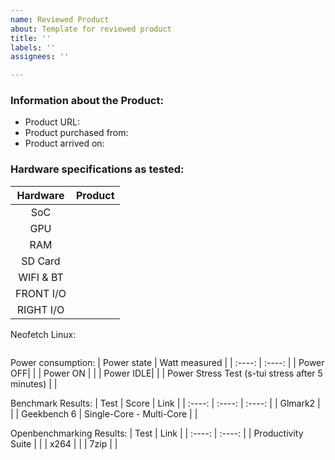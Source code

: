 ```yaml
---
name: Reviewed Product
about: Template for reviewed product
title: ''
labels: ''
assignees: ''

---
```


### Information about the Product:
- Product URL: 
- Product purchased from: 
- Product arrived on: 

### Hardware specifications as tested:
| Hardware | Product |
| :----: | ---- |
| SoC |  |
| GPU |  |
| RAM |  |
| SD Card |  |
| WIFI & BT|  |
| FRONT I/O |  |
| RIGHT I/O |  |

Neofetch Linux:
```

```


Power consumption: 
| Power state | Watt measured |
| :----: | :----: |
| Power OFF|  |
| Power ON | |
| Power IDLE| | 
| Power Stress Test (s-tui stress after 5 minutes) |  |

Benchmark Results:
| Test | Score | Link |
| :----: | :----: | :----: |
| Glmark2 | | 
| Geekbench 6 | Single-Core - Multi-Core |  |

Openbenchmarking Results:
| Test | Link |
| :----: | :----: |
| Productivity Suite |  |
| x264 |  |
| 7zip |  |
